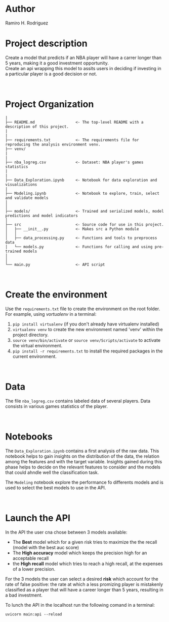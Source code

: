 # Author
Ramiro H. Rodriguez

# Project description
Create a model that predicts if an NBA player will have a carrer longer than 5 years, making it a good investment opportunity.  
Create an api wrapping this model to assits users in deciding if investing in a particular player is a good decision or not.  

<br>


# Project Organization
    |
    ├── README.md                  <- The top-level README with a description of this project.
    |
    |
    ├── requirements.txt           <- The requirements file for reproducing the analysis environment venv.
    ├── venv/
    |
    |
    ├── nba_logreg.csv             <- Dataset: NBA player's games statistics
    |
    |
    ├── Data_Exploration.ipynb     <- Notebook for data exploration and visualizations
    |
    ├── Modeling.ipynb             <- Notebook to explore, train, select and validate models
    │
    │
    ├── models/                    <- Trained and serialized models, model predictions and model indicators
    │
    ├── src                        <- Source code for use in this project.
    │   ├── __init__.py            <- Makes src a Python module
    │   │
    │   ├── data_processing.py     <- Functions and tools to preprocess data
    │   └── models.py              <- Functions for calling and using pre-trained models
    │
    │
    └── main.py                    <- API script

<br>

# Create the environment
Use the ```requirements.txt``` file to create the environment on the root folder.
For example, using _vortualenv_ in a terminal:
1. ```pip install virtualenv```  (if you don't already have virtualenv installed)
1. ```virtualenv venv``` to create the new environment named 'venv' within the project directory. 
1. ```source venv/bin/activate``` or ```source venv/Scripts/activate``` to activate the virtual environment.
1. ```pip install -r requirements.txt``` to install the required packages in the current environment.

<br>

# Data
The file ```nba_logreg.csv``` contains labeled data of several players. Data consists in various games statistics of the player.

<br>

# Notebooks
The ```Data_Exploration.ipynb``` contains a first analysis of the raw data. This notebook helps to gain insights on the distribution of the data, the relation among the features and with the target variable. Insights gained during this phase helps to decide on the relevant features to consider and the models that could ahndle well the classification task.

The ```Modeling``` notebook explore the performance fo differents models and is used to select the best models to use in the API.

<br>

# Launch the API
In the API the user cna chose between 3 models available:  
* The **Best** model which for a given risk tries to maximize the the recall (model with the best auc score)
* The **High accuracy** model which keeps the precision high for an acceptable recall
* the **High recall** model which tries to reach a high recall, at the expenses of a lower precision.

For the 3 models the user can select a desired **risk** which account for the rate of false positive: the rate at which a less promizing player is mistakenly classified as a player that will have a career longer than 5 years, resulting in a bad investment.


To lunch the API in the localhost run the following comand in a terminal:  
```
uvicorn main:api --reload
```


